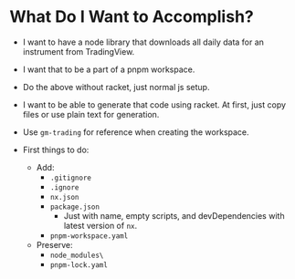 # What Do I Want to Accomplish?

- I want to have a node library that downloads all daily data for an instrument from TradingView.
- I want that to be a part of a pnpm workspace.
- Do the above without racket, just normal js setup.
- I want to be able to generate that code using racket. At first, just copy files or use plain text for generation.


- Use `gm-trading` for reference when creating the workspace.
- First things to do:
  - Add:
    - `.gitignore`
    - `.ignore`
    - `nx.json`
    - `package.json`
      - Just with name, empty scripts, and devDependencies with latest version of `nx`.
    - `pnpm-workspace.yaml`
  - Preserve:
    - `node_modules\`
    - `pnpm-lock.yaml`